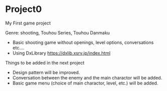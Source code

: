 # Project0
My First game project

Genre: shooting, Touhou Series, Touhou Danmaku
- Basic shooting game without openings, level options, conversations etc....
- Using DxLibrary <https://dxlib.xsrv.jp/index.html>

Things to be added in the next project
- Design pattern will be improved.
- Conversation between the enemy and the main charactor will be added.
- Basic game menu (choice of main charactor, level, etc.) will be added.
